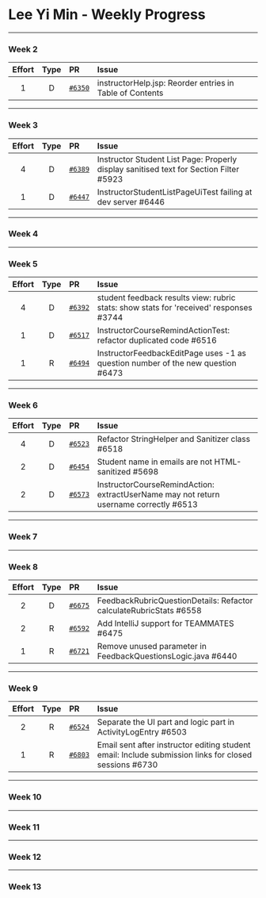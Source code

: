 # Lee Yi Min - Weekly Progress

---

### Week 2

Effort| Type | PR | Issue
:----:|:----:|:-----------|:------
1 | D | [`#6350`](https://github.com/TEAMMATES/teammates/pull/6350) |  instructorHelp.jsp: Reorder entries in Table of Contents 

---
### Week 3

Effort| Type | PR | Issue
:----:|:----:|:-----------|:------
4 | D | [`#6389`](https://github.com/TEAMMATES/teammates/pull/6389) | Instructor Student List Page: Properly display sanitised text for Section Filter #5923  
1 | D | [`#6447`](https://github.com/TEAMMATES/teammates/pull/6447) | InstructorStudentListPageUiTest failing at dev server #6446 

---
### Week 4

---
### Week 5

Effort| Type | PR | Issue
:----:|:----:|:-----------|:------
4 | D | [`#6392`](https://github.com/TEAMMATES/teammates/pull/6392) | student feedback results view: rubric stats: show stats for 'received' responses #3744
1 | D | [`#6517`](https://github.com/TEAMMATES/teammates/pull/6517) | InstructorCourseRemindActionTest: refactor duplicated code #6516
1 | R | [`#6494`](https://github.com/TEAMMATES/teammates/pull/6494) | InstructorFeedbackEditPage uses -1 as question number of the new question #6473
---
### Week 6

Effort| Type | PR | Issue
:----:|:----:|:-----------|:------
4 | D | [`#6523`](https://github.com/TEAMMATES/teammates/pull/6523) | Refactor StringHelper and Sanitizer class #6518
2 | D | [`#6454`](https://github.com/TEAMMATES/teammates/pull/6454) | Student name in emails are not HTML-sanitized #5698
2 | D | [`#6573`](https://github.com/TEAMMATES/teammates/pull/6573) | InstructorCourseRemindAction: extractUserName may not return username correctly #6513

---
### Week 7

---
### Week 8

Effort| Type | PR | Issue
:----:|:----:|:-----------|:------
2 | D | [`#6675`](https://github.com/TEAMMATES/teammates/pull/6675) | FeedbackRubricQuestionDetails: Refactor calculateRubricStats #6558
2 | R | [`#6592`](https://github.com/TEAMMATES/teammates/pull/6592) | Add IntelliJ support for TEAMMATES #6475
1 | R | [`#6721`](https://github.com/TEAMMATES/teammates/pull/6721) | Remove unused parameter in FeedbackQuestionsLogic.java #6440

---
### Week 9

Effort| Type | PR | Issue
:----:|:----:|:-----------|:------
2 | R | [`#6524`](https://github.com/TEAMMATES/teammates/pull/6524) | Separate the UI part and logic part in ActivityLogEntry #6503
1 | R | [`#6803`](https://github.com/TEAMMATES/teammates/pull/6803) | Email sent after instructor editing student email: Include submission links for closed sessions #6730

---
### Week 10

---
### Week 11

---
### Week 12

---
### Week 13

